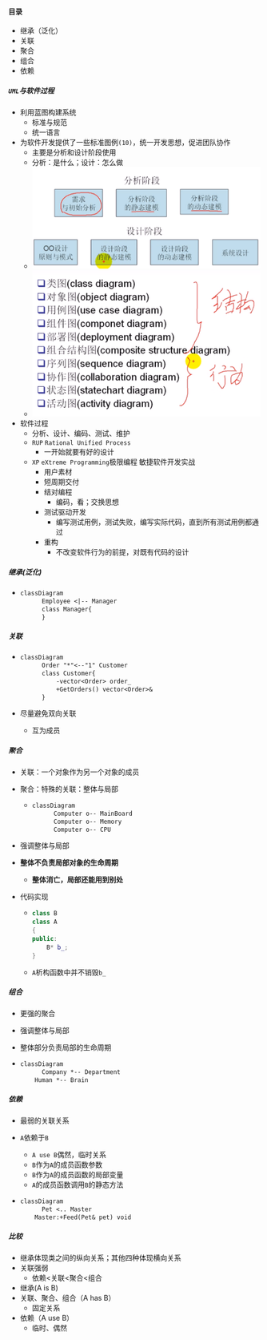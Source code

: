 #### 目录

* 继承（泛化）
* 关联
* 聚合
* 组合
* 依赖

##### `UML`与软件过程

* 利用蓝图构建系统
  * 标准与规范
  * 统一语言
* 为软件开发提供了一些标准图例`(10)`，统一开发思想，促进团队协作
  * 主要是分析和设计阶段使用
  * 分析：是什么；设计：怎么做
  * ![image-20220102003402961](%E7%B1%BB%E4%B8%8E%E7%B1%BB%E4%B9%8B%E9%97%B4%E7%9A%84%E5%85%B3%E7%B3%BB.assets/image-20220102003402961.png)
  * ![image-20220102003441024](%E7%B1%BB%E4%B8%8E%E7%B1%BB%E4%B9%8B%E9%97%B4%E7%9A%84%E5%85%B3%E7%B3%BB.assets/image-20220102003441024.png)
* 软件过程
  * 分析、设计、编码、测试、维护
  * `RUP` `Rational Unified Process`
    * 一开始就要有好的设计
  * `XP` `eXtreme Programming`极限编程 敏捷软件开发实战
    * 用户素材
    * 短周期交付
    * 结对编程
      * 编码，看；交换思想
    * 测试驱动开发
      * 编写测试用例，测试失败，编写实际代码，直到所有测试用例都通过
    * 重构
      * 不改变软件行为的前提，对既有代码的设计

##### 继承(泛化)

* ```mermaid
  classDiagram
        Employee <|-- Manager
        class Manager{
        }
  ```

##### 关联

* ```mermaid
  classDiagram
        Order "*"<--"1" Customer
        class Customer{
        	-vector<Order> order_
        	+GetOrders() vector<Order>&
        }
  ```

* 尽量避免双向关联

  * 互为成员

##### 聚合

* 关联：一个对象作为另一个对象的成员

* 聚合：特殊的关联：整体与局部

  * ```mermaid
    classDiagram
          Computer o-- MainBoard
          Computer o-- Memory
          Computer o-- CPU
    ```

* 强调整体与局部

* **整体不负责局部对象的生命周期**

  * **整体消亡，局部还能用到别处**

* 代码实现

  * ```c++
    class B
    class A
    {
    public:
    	B* b_;
    }
    ```

  * `A`析构函数中并不销毁`b_`

##### 组合

* 更强的聚合

* 强调整体与局部

* 整体部分负责局部的生命周期

* ```mermaid
  classDiagram
        Company *-- Department
  	  Human *-- Brain
  ```

##### 依赖

* 最弱的关联关系

* `A`依赖于`B`

  * `A use B`偶然，临时关系
  * `B`作为`A`的成员函数参数
  * `B`作为`A`的成员函数的局部变量
  * `A`的成员函数调用`B`的静态方法

* ```mermaid
  classDiagram
        Pet <.. Master
  	  Master:+Feed(Pet& pet) void
  ```

##### 比较

* 继承体现类之间的纵向关系；其他四种体现横向关系
* 关联强弱
  * 依赖<关联<聚合<组合
* 继承(A is B)
* 关联、聚合、组合（A has B）
  * 固定关系
* 依赖（A use B）
  * 临时、偶然